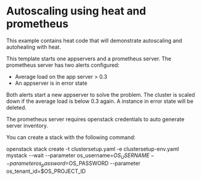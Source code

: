 # Autoscaling using heat and prometheus

This example contains heat code that will demonstrate autoscaling and autohealing with heat. 

This template starts one appservers and a prometheus server. The prometheus server has two alerts configured: 

- Average load on the app server > 0.3
- An appserver is in error state

Both alerts start a new appserver to solve the problem. The cluster is scaled down if the average load is below 0.3 again. A instance in error state will be deleted.

The prometheus server requires openstack credentials to auto generate server inventory. 

You can create a stack with the following command:

openstack stack create -t clustersetup.yaml -e clustersetup-env.yaml  mystack --wait --parameter os_username=$OS_USERNAME --parameter os_password=$OS_PASSWORD --parameter os_tenant_id=$OS_PROJECT_ID

